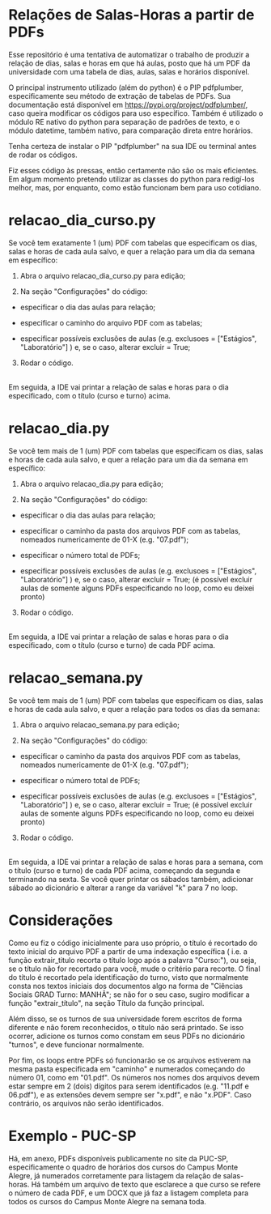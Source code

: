 # Relações de Salas-Horas a partir de PDFs
Esse repositório é uma tentativa de automatizar o trabalho de produzir a relação de dias, salas e horas em que há aulas, posto que há um PDF da universidade com uma tabela de dias, aulas, salas e horários disponível.

O principal instrumento utilizado (além do python) é o PIP pdfplumber, especificamente seu método de extração de tabelas de PDFs. Sua documentação está disponível em https://pypi.org/project/pdfplumber/, caso queira modificar os códigos para uso específico. Também é utilizado o módulo RE nativo do python para separação de padrões de texto, e o módulo datetime, também nativo, para comparação direta entre horários.

Tenha certeza de instalar o PIP "pdfplumber" na sua IDE ou terminal antes de rodar os códigos.

Fiz esses código às pressas, então certamente não são os mais eficientes. Em algum momento pretendo utilizar as classes do python para redigí-los melhor, mas, por enquanto, como estão funcionam bem para uso cotidiano.


# relacao_dia_curso.py
Se você tem exatamente 1 (um) PDF com tabelas que especificam os dias, salas e horas de cada aula salvo, e quer a relação para um dia da semana em específico: 
<br/>

1. Abra o arquivo relacao_dia_curso.py para edição;

2. Na seção "Configurações" do código:

* especificar o dia das aulas para relação;

* especificar o caminho do arquivo PDF com as tabelas;

* especificar possíveis exclusões de aulas (e.g. exclusoes = ["Estágios", "Laboratório"] ) e, se o caso, alterar excluir = True;

3. Rodar o código.


<br/>
Em seguida, a IDE vai printar a relação de salas e horas para o dia especificado, com o título (curso e turno) acima.


# relacao_dia.py
Se você tem mais de 1 (um) PDF com tabelas que especificam os dias, salas e horas de cada aula salvo, e quer a relação para um dia da semana em específico:
<br/>

1. Abra o arquivo relacao_dia.py para edição;

2. Na seção "Configurações" do código:

* especificar o dia das aulas para relação;

* especificar o caminho da pasta dos arquivos PDF com as tabelas, nomeados numericamente de 01-X (e.g. "07.pdf");

* especificar o número total de PDFs;

* especificar possíveis exclusões de aulas (e.g. exclusoes = ["Estágios", "Laboratório"] ) e, se o caso, alterar excluir = True;
(é possível excluir aulas de somente alguns PDFs especificando no loop, como eu deixei pronto)

3. Rodar o código.

<br/>
Em seguida, a IDE vai printar a relação de salas e horas para o dia especificado, com o título (curso e turno) de cada PDF acima.


# relacao_semana.py
Se você tem mais de 1 (um) PDF com tabelas que especificam os dias, salas e horas de cada aula salvo, e quer a relação para todos os dias da semana:
<br/>

1. Abra o arquivo relacao_semana.py para edição;

2. Na seção "Configurações" do código:

* especificar o caminho da pasta dos arquivos PDF com as tabelas, nomeados numericamente de 01-X (e.g. "07.pdf");

* especificar o número total de PDFs;

* especificar possíveis exclusões de aulas (e.g. exclusoes = ["Estágios", "Laboratório"] ) e, se o caso, alterar excluir = True;
(é possível excluir aulas de somente alguns PDFs especificando no loop, como eu deixei pronto)

3. Rodar o código.

<br/>
Em seguida, a IDE vai printar a relação de salas e horas para a semana, com o título (curso e turno) de cada PDF acima, começando da segunda e terminando na sexta. Se você quer printar os sábados também, adicionar sábado ao dicionário e alterar a range da variável "k" para 7 no loop.

# Considerações

Como eu fiz o código inicialmente para uso próprio, o título é recortado do texto inicial do arquivo PDF a partir de uma indexação específica ( i.e. a função extrair_titulo recorta o título logo após a palavra "Curso:"), ou seja, se o título não for recortado para você, mude o critério para recorte. O final do título é recortado pela identificação do turno, visto que normalmente consta nos textos iniciais dos documentos algo na forma de "Ciências Sociais GRAD Turno: MANHÃ"; se não for o seu caso, sugiro modificar a função "extrair_título", na seção Título da função principal.

Além disso, se os turnos de sua universidade forem escritos de forma diferente e não forem reconhecidos, o título não será printado. Se isso ocorrer, adicione os turnos como constam em seus PDFs no dicionário "turnos", e deve funcionar normalmente.

Por fim, os loops entre PDFs só funcionarão se os arquivos estiverem na mesma pasta especificada em "caminho" e numerados começando do número 01, como em "01.pdf". Os números nos nomes dos arquivos devem estar sempre em 2 (dois) dígitos para serem identificados (e.g. "11.pdf e 06.pdf"), e as extensões devem sempre ser "x.pdf", e não "x.PDF". Caso contrário, os arquivos não serão identificados.

# Exemplo - PUC-SP

Há, em anexo, PDFs disponíveis publicamente no site da PUC-SP, especificamente o quadro de horários dos cursos do Campus Monte Alegre, já numerados corretamente para listagem da relação de salas-horas. Há também um arquivo de texto que esclarece a que curso se refere o número de cada PDF, e um DOCX que já faz a listagem completa para todos os cursos do Campus Monte Alegre na semana toda.
